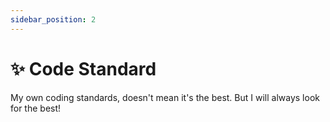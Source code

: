 ```yaml
---
sidebar_position: 2
---
```


# ✨ Code Standard

My own coding standards, doesn't mean it's the best. But I will always look for the best!
